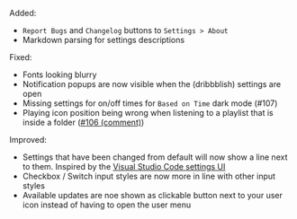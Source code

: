 Added:
- `Report Bugs` and `Changelog` buttons to `Settings > About`
- Markdown parsing for settings descriptions

Fixed:
- Fonts looking blurry
- Notification popups are now visible when the (dribbblish) settings are open
- Missing settings for on/off times for `Based on Time` dark mode (#107)
- Playing icon position being wrong when listening to a playlist that is inside a folder ([#106 (comment)](https://github.com/JulienMaille/dribbblish-dynamic-theme/issues/106#issuecomment-967208507))

Improved:
- Settings that have been changed from default will now show a line next to them. Inspired by the [Visual Studio Code settings UI](https://d33wubrfki0l68.cloudfront.net/d1f1ea4def506997ced23d3d912154794e530e1c/063d2/assets/img/blog/2020-09-17-vscode-settings/settings-ui.png)
- Checkbox / Switch input styles are now more in line with other input styles
- Available updates are noe shown as clickable button next to your user icon instead of having to open the user menu